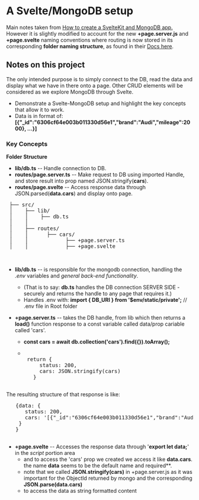 
 # A Svelte/MongoDB setup

Main notes taken from [How to create a SvelteKit and MongoDB app.](https://awstip.com/how-to-create-a-svelte-kit-and-mongodb-app-63de01c6ff71)
However it is slightly modified to account for the new **+page.server.js** and **+page.svelte** naming conventions where routing is now stored in its corresponding
**folder naming structure**, as found in their [Docs here](https://kit.svelte.dev/docs/routing#page).


 ## Notes on this project
 The only intended purpose is to simply connect to the DB, read the data and display what we have in there onto a page.
 Other CRUD elements will be considered as we explore MongoDB through Svelte.

 * Demonstrate a Svelte-MongoDB setup and highlight the key concepts that allow it to work. 
 * Data is in format of: **[{"_id":"6306cf64e003b011330d56e1","brand":"Audi","mileage":2000}, ...}]**

 ### Key Concepts
 **Folder Structure** 

 * **lib/db.ts**             -- Handle connection to DB.
 * **routes/page.server.ts** -- Make request to DB using imported Handle, and store result into prop named JSON.stringify(**cars**).
 * **routes/page.svelte**    -- Access response data through JSON.parsed(**data.cars**) and display onto page.

 <pre>
 ├── src/
 │    ├── lib/
 │    │    ├── db.ts
 │    │ 
 │    ├── routes/
 │    │      ├── cars/
 │    │            ├── +page.server.ts
 │    │            ├── +page.svelte
 
 </pre>

 * **lib/db.ts** -- is responsible for the mongodb connection, handling the *.env* variables and *general back-end functionality*.
   * (That is to say: **db.ts** handles the DB connection SERVER SIDE - securely and returns the handle to any page that requires it.)
   * Handles .env with: **import { DB_URI } from '$env/static/private';** // .env file in Root folder


 * **+page.server.ts** -- takes the DB handle, from lib which then returns a **load()** function response to a const variable called data/prop cariable called 'cars'.

   * **const cars = await db.collection('cars').find({}).toArray();**
   * <pre>

      return {
          status: 200,
          cars: JSON.stringify(cars)
        }
       </pre>

 The resulting structure of that response is like: 
 <pre>
   {data: {
      status: 200,
      cars: '[{"_id":"6306cf64e003b011330d56e1","brand":"Audi","mileage":2000},...]'
    }
   }
  </pre>

  * **+page.svelte** -- Accesses the response data through '**export let data;**' in the *script* portion area
    * and to access the 'cars' prop we created we access it like **data.cars**. the name **data** seems to be the default name and required**.
    * note that we called **JSON.stringify(cars)** in +page.server.js as it was important for the ObjectId returned by mongo and the corresponding **JSON.parse(data.cars)**
    * to access the data as string formatted content

